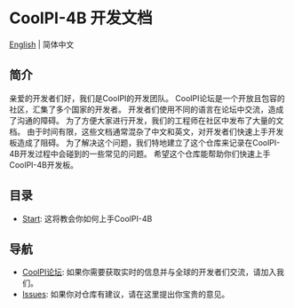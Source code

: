 # CoolPI-4B 开发文档

[English](./README.md) | 简体中文

## 简介

亲爱的开发者们好，我们是CoolPI的开发团队。
CoolPI论坛是一个开放且包容的社区，汇集了多个国家的开发者。
开发者们使用不同的语言在论坛中交流，造成了沟通的障碍。
为了方便大家进行开发，我们的工程师在社区中发布了大量的文档。
由于时间有限，这些文档通常混杂了中文和英文，对开发者们快速上手开发板造成了阻碍。 
为了解决这个问题，我们特地建立了这个仓库来记录在CoolPI-4B开发过程中会碰到的一些常见的问题。
希望这个仓库能帮助你们快速上手CoolPI-4B开发板。

## 目录

* [Start](./Start/README_CN.md): 这将教会你如何上手CoolPI-4B

## 导航

* [CoolPI论坛](https://www.cool-pi.com): 如果你需要获取实时的信息并与全球的开发者们交流，请加入我们。
* [Issues](https://github.com/yanyitech/coolpi_4B_docs/issues): 如果你对仓库有建议，请在这里提出你宝贵的意见。